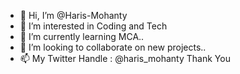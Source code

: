 - 👋 Hi, I’m @Haris-Mohanty
- 👀 I’m interested in Coding and Tech
- 🌱 I’m currently learning MCA..
- 💞️ I’m looking to collaborate on new projects..
- 📫 My Twitter Handle : @haris_mohanty
             Thank You

<!---
Haris-Mohanty/Haris-Mohanty is a ✨ special ✨ repository because its `README.md` (this file) appears on your GitHub profile.
You can click the Preview link to take a look at your changes.
--->

